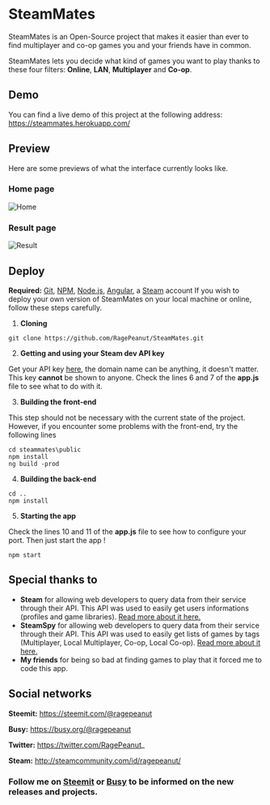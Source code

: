 # SteamMates
SteamMates is an Open-Source project that makes it easier than ever to find multiplayer and co-op games you and your friends have in common.

SteamMates lets you decide what kind of games you want to play thanks to these four filters: **Online**, **LAN**, **Multiplayer** and **Co-op**.

## Demo
You can find a live demo of this project at the following address:
https://steammates.herokuapp.com/

## Preview
Here are some previews of what the interface currently looks like.
### Home page
![Home](https://res.cloudinary.com/hpiynhbhq/image/upload/v1518812513/ocjkusowpsbvjwqqbsgp.png)
### Result page
![Result](https://res.cloudinary.com/hpiynhbhq/image/upload/v1518812585/mhrtvokcqzm24cwduyq4.png)

## Deploy
**Required:** [Git](https://git-scm.com/), [NPM](https://www.npmjs.com/), [Node.js](https://nodejs.org/), [Angular](https://angular.io/), a [Steam](http://store.steampowered.com/) account
If you wish to deploy your own version of SteamMates on your local machine or online, follow these steps carefully.
1. **Cloning**
```
git clone https://github.com/RagePeanut/SteamMates.git
```
2. **Getting and using your Steam dev API key**

Get your API key [here](https://steamcommunity.com/dev/apikey), the domain name can be anything, it doesn't matter. This key **cannot** be shown to anyone. Check the lines 6 and 7 of the **app.js** file to see what to do with it.

3. **Building the front-end**

This step should not be necessary with the current state of the project. However, if you encounter some problems with the front-end, try the following lines
```
cd steammates\public
npm install
ng build -prod
```
4. **Building the back-end**
```
cd ..
npm install
```
5. **Starting the app**

Check the lines 10 and 11 of the **app.js** file to see how to configure your port. Then just start the app !
```
npm start
```

## Special thanks to
* **Steam** for allowing web developers to query data from their service through their API. 
This API was used to easily get users informations (profiles and game libraries).
[Read more about it here.](https://developer.valvesoftware.com/wiki/Steam_Web_API)
* **SteamSpy** for allowing web developers to query data from their service through their API. This API was used to easily get lists of games by tags (Multiplayer, Local Multiplayer, Co-op, Local Co-op).
[Read more about it here.](https://steamspy.com/api.php)
* **My friends** for being so bad at finding games to play that it forced me to code this app.

## Social networks
**Steemit:** https://steemit.com/@ragepeanut

**Busy:** https://busy.org/@ragepeanut

**Twitter:** https://twitter.com/RagePeanut_

**Steam:** http://steamcommunity.com/id/ragepeanut/

### Follow me on [Steemit](https://steemit.com/@ragepeanut) or [Busy](https://busy.org/@ragepeanut) to be informed on the new releases and projects.
